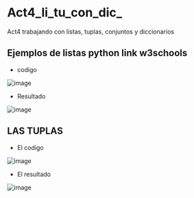 # Act4_li_tu_con_dic_
Act4 trabajando con listas, tuplas, conjuntos y diccionarios 
## Ejemplos de listas python link w3schools
- codigo

![image](https://github.com/user-attachments/assets/dd79d700-0b65-484c-a9a1-57cf8d3a4e87)

- Resultado

![image](https://github.com/user-attachments/assets/51df8e6f-2047-4f96-866c-80e35f57ac82)

## LAS TUPLAS

- El codigo

![image](https://github.com/user-attachments/assets/6e61db0b-9ed1-4509-a449-2c5552b7977d)

- El resultado

![image](https://github.com/user-attachments/assets/22143cb8-aaa9-4e30-8b2c-b1aa20a14eb1)

